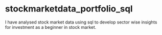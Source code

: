 # stockmarketdata_portfolio_sql
I have analysed stock market data using sql to develop sector wise insights for investment as a beginner in stock market. 
